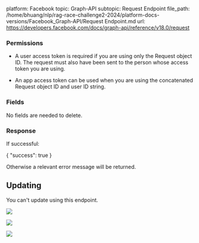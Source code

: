 platform: Facebook
topic: Graph-API
subtopic: Request Endpoint
file_path: /home/bhuang/nlp/rag-race-challenge2-2024/platform-docs-versions/Facebook_Graph-API/Request Endpoint.md
url: https://developers.facebook.com/docs/graph-api/reference/v18.0/request

### Permissions

* A user access token is required if you are using only the Request object ID. The request must also have been sent to the person whose access token you are using.
    
* An app access token can be used when you are using the concatenated Request object ID and user ID string.
    

### Fields

No fields are needed to delete.

### Response

If successful:

{
  "success": true
}

Otherwise a relevant error message will be returned.

## Updating

You can't update using this endpoint.

![](https://www.facebook.com/tr?id=675141479195042&ev=PageView&noscript=1)

![](https://www.facebook.com/tr?id=574561515946252&ev=PageView&noscript=1)

![](https://www.facebook.com/tr?id=1754628768090156&ev=PageView&noscript=1)